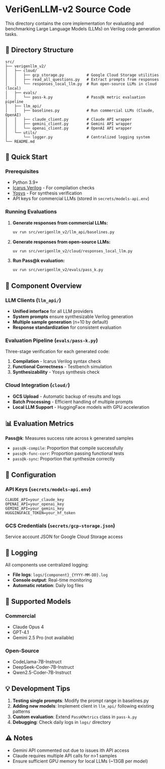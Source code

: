 # VeriGenLLM-v2 Source Code

This directory contains the core implementation for evaluating and benchmarking Large Language Models (LLMs) on Verilog code generation tasks.

## 📁 Directory Structure

```
src/
├── verigenllm_v2/
│   ├── cloud/
│   │   ├── gcp_storage.py          # Google Cloud Storage utilities
│   │   ├── read_all_questions.py   # Extract prompts from responses
│   │   └── responses_local_llm.py  # Run open-source LLMs in cloud (local)
│   ├── evals/
│   │   └── pass-k.py               # Pass@k metric evaluation pipeline
│   ├── llm_api/
│   │   ├── baselines.py            # Run commercial LLMs (Claude, OpenAI)
│   │   ├── claude_client.py        # Claude API wrapper
│   │   ├── gemini_client.py        # Gemini API wrapper
│   │   └── openai_client.py        # OpenAI API wrapper
│   └── utils/
│       └── logger.py               # Centralized logging system
└── README.md
```

## 🚀 Quick Start

### Prerequisites
- Python 3.9+
- [Icarus Verilog](https://steveicarus.github.io/iverilog/) - For compilation checks
- [Yosys](https://yosyshq.net/yosys/) - For synthesis verification
- API keys for commercial LLMs (stored in `secrets/models-api.env`)

### Running Evaluations

1. **Generate responses from commercial LLMs:**
   ```bash
   uv run src/verigenllm_v2/llm_api/baselines.py
   ```

2. **Generate responses from open-source LLMs:**
   ```bash
   uv run src/verigenllm_v2/cloud/responses_local_llm.py
   ```

3. **Run Pass@k evaluation:**
   ```bash
   uv run src/verigenllm_v2/evals/pass_k.py
   ```

## 🔧 Component Overview

### LLM Clients (`llm_api/`)
- **Unified interface** for all LLM providers
- **System prompts** ensure synthesizable Verilog generation
- **Multiple sample generation** (n=10 by default)
- **Response standardization** for consistent evaluation

### Evaluation Pipeline (`evals/pass-k.py`)
Three-stage verification for each generated code:
1. **Compilation** - Icarus Verilog syntax check
2. **Functional Correctness** - Testbench simulation
3. **Synthesizability** - Yosys synthesis check

### Cloud Integration (`cloud/`)
- **GCS Upload** - Automatic backup of results and logs
- **Batch Processing** - Efficient handling of multiple prompts
- **Local LLM Support** - HuggingFace models with GPU acceleration

## 📊 Evaluation Metrics

**Pass@k**: Measures success rate across k generated samples
- `pass@k-compile`: Proportion that compile successfully
- `pass@k-func-corr`: Proportion passing functional tests  
- `pass@k-sync`: Proportion that synthesize correctly

## 🔐 Configuration

### API Keys (`secrets/models-api.env`)
```env
CLAUDE_API=your_claude_key
OPENAI_API=your_openai_key
GEMINI_API=your_gemini_key
HUGGINGFACE_TOKEN=your_hf_token
```

### GCS Credentials (`secrets/gcp-storage.json`)
Service account JSON for Google Cloud Storage access

## 📝 Logging

All components use centralized logging:
- **File logs**: `logs/{component}_{YYYY-MM-DD}.log`
- **Console output**: Real-time monitoring
- **Automatic rotation**: Daily log files

## 🧪 Supported Models

### Commercial
- Claude Opus 4
- GPT-4.1
- Gemini 2.5 Pro (not available)

### Open-Source
- CodeLlama-7B-Instruct
- DeepSeek-Coder-7B-Instruct
- Qwen2.5-Coder-7B-Instruct

## 💡 Development Tips

1. **Testing single prompts**: Modify the prompt range in baselines.py
2. **Adding new models**: Implement client in `llm_api/` following existing patterns
3. **Custom evaluation**: Extend `PassKMetrics` class in `pass-k.py`
4. **Debugging**: Check daily logs in `logs/` directory

## ⚠️ Notes

- Gemini API commented out due to issues ith API access
- Claude requires multiple API calls for n>1 samples
- Ensure sufficient GPU memory for local LLMs (~13GB per model)